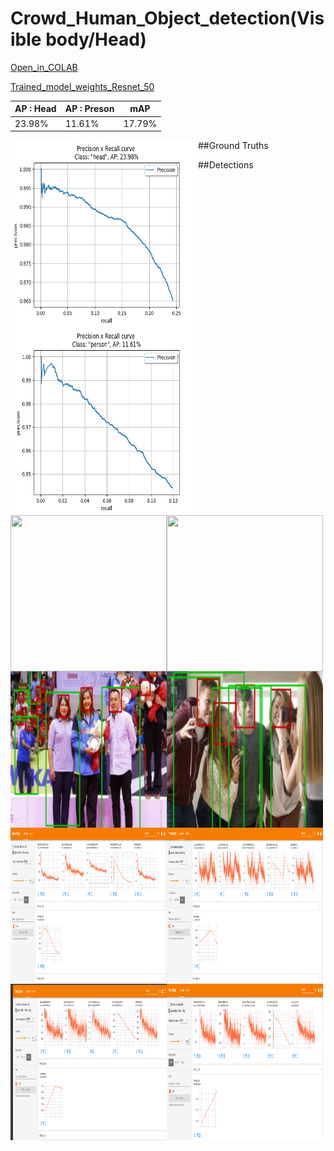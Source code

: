 # Crowd_Human_Object_detection(Visible body/Head)

[Open_in_COLAB](https://colab.research.google.com/drive/1qvQA-rxF0330xe3k3A7jvXDwItmZDj2O?usp=sharing)


[Trained_model_weights_Resnet_50](https://drive.google.com/file/d/1-WHSoeulyKQ_A2y06-wrE8D1Xlr7T8EE/view?usp=sharing)

| AP : Head  | AP : Preson | mAP |
| ---------- | ------- |------ |
| 23.98%  | 11.61%  | 17.79% |



<a href="url"><img src="https://github.com/ManojKesani/crowdhuman/blob/master/images/head%20.png" align="left" height="300" width="300" ></a>


<a href="url"><img src="https://github.com/ManojKesani/crowdhuman/blob/master/images/person%20.png" align="left" height="300" width="300" ></a>




##Ground Truths

<a href="url"><img src="Screenshot from 2020-09-30 19-27-11.png" align="left" height="250" width="250" ></a>


<a href="url"><img src="Screenshot from 2020-09-30 19-27-48.png" align="left" height="250" width="250" ></a>






##Detections

<a href="url"><img src="https://github.com/ManojKesani/crowdhuman/blob/master/images/Result1.png" align="left" height="250" width="250" ></a>


<a href="url"><img src="https://github.com/ManojKesani/crowdhuman/blob/master/images/Result2.png" align="left" height="250" width="250" ></a>




<a href="url"><img src="https://github.com/ManojKesani/crowdhuman/blob/master/images/train1.png" align="left" height="250" width="250" ></a>


<a href="url"><img src="https://github.com/ManojKesani/crowdhuman/blob/master/images/train2.png" align="left" height="250" width="250" ></a>


<a href="url"><img src="https://github.com/ManojKesani/crowdhuman/blob/master/images/train3.png" align="left" height="250" width="250" ></a>


<a href="url"><img src="https://github.com/ManojKesani/crowdhuman/blob/master/images/Screenshot%20from%202020-09-30%2019-55-04.png" align="left" height="250" width="250" ></a>





